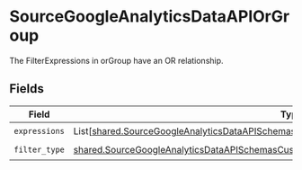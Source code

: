 # SourceGoogleAnalyticsDataAPIOrGroup

The FilterExpressions in orGroup have an OR relationship.


## Fields

| Field                                                                                                                                                                                                              | Type                                                                                                                                                                                                               | Required                                                                                                                                                                                                           | Description                                                                                                                                                                                                        |
| ------------------------------------------------------------------------------------------------------------------------------------------------------------------------------------------------------------------ | ------------------------------------------------------------------------------------------------------------------------------------------------------------------------------------------------------------------ | ------------------------------------------------------------------------------------------------------------------------------------------------------------------------------------------------------------------ | ------------------------------------------------------------------------------------------------------------------------------------------------------------------------------------------------------------------ |
| `expressions`                                                                                                                                                                                                      | List[[shared.SourceGoogleAnalyticsDataAPISchemasCustomReportsArrayMetricFilterExpression](../../models/shared/sourcegoogleanalyticsdataapischemascustomreportsarraymetricfilterexpression.md)]                     | :heavy_check_mark:                                                                                                                                                                                                 | N/A                                                                                                                                                                                                                |
| `filter_type`                                                                                                                                                                                                      | [shared.SourceGoogleAnalyticsDataAPISchemasCustomReportsArrayMetricFilterMetricsFilterFilterType](../../models/shared/sourcegoogleanalyticsdataapischemascustomreportsarraymetricfiltermetricsfilterfiltertype.md) | :heavy_check_mark:                                                                                                                                                                                                 | N/A                                                                                                                                                                                                                |